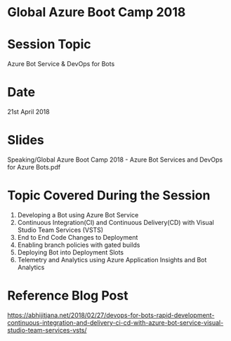 
# Global Azure Boot Camp 2018

# Session Topic 
Azure Bot Service & DevOps for Bots

# Date
21st April 2018 

# Slides
Speaking/Global Azure Boot Camp 2018 - Azure Bot Services and DevOps for Azure Bots.pdf 

# Topic Covered During the Session
1. Developing a Bot using Azure Bot Service
2. Continuous Integration(CI) and Continuous Delivery(CD) with Visual Studio Team Services (VSTS)
3. End to End Code Changes to Deployment
4. Enabling branch policies with gated builds 
5. Deploying Bot into Deployment Slots
6. Telemetry and Analytics  using Azure Application Insights and Bot Analytics


# Reference Blog Post 


https://abhijitjana.net/2018/02/27/devops-for-bots-rapid-development-continuous-integration-and-delivery-ci-cd-with-azure-bot-service-visual-studio-team-services-vsts/ 
